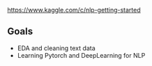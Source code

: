 https://www.kaggle.com/c/nlp-getting-started

## Goals
- EDA and cleaning text data 
- Learning Pytorch and DeepLearning for NLP
